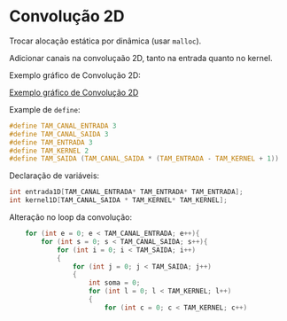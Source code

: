 # Convolução 2D

Trocar alocação estática por dinâmica (usar `malloc`).

Adicionar canais na convoluçaão 2D, tanto na entrada quanto no kernel.

Exemplo gráfico de Convolução 2D:

[Exemplo gráfico de Convolução 2D](./2024-12-20/channel-conv.jpg)

Example de `define`:

```c
#define TAM_CANAL_ENTRADA 3
#define TAM_CANAL_SAIDA 3
#define TAM_ENTRADA 3
#define TAM_KERNEL 2
#define TAM_SAIDA (TAM_CANAL_SAIDA * (TAM_ENTRADA - TAM_KERNEL + 1))
```

Declaração de variáveis:

```c
int entrada1D[TAM_CANAL_ENTRADA* TAM_ENTRADA* TAM_ENTRADA];
int kernel1D[TAM_CANAL_SAIDA * TAM_KERNEL* TAM_KERNEL];
```

Alteração no loop da convolução:

```c
    for (int e = 0; e < TAM_CANAL_ENTRADA; e++){
        for (int s = 0; s < TAM_CANAL_SAIDA; s++){
            for (int i = 0; i < TAM_SAIDA; i++)
            {
                for (int j = 0; j < TAM_SAIDA; j++)
                {
                    int soma = 0;
                    for (int l = 0; l < TAM_KERNEL; l++)
                    {
                        for (int c = 0; c < TAM_KERNEL; c++)
```